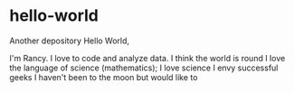 # hello-world
Another depository
Hello World,

I'm Rancy. I love to code and analyze data.
I think the world is round
I love the language of science (mathematics);
I love science
I envy successful geeks
I haven't been to the moon but would like to
